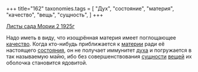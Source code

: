 +++
title="162"
taxonomies.tags = [
 "Дух",
 "состояние",
 "материя",
 "качество",
 "вещь",
 "сущность",
]
+++

[Листы сада Мории 2 1925г](/agni/1925)

Надо иметь в виду, что изощрённая материя имеет поглощающее [качество](/tags/качество). Когда кто-нибудь приближается к [материи](/tags/материя) ради её настоящего [состояния](/tags/состояние), он не получает иммунитет [духа](/tags/Дух) и погружается в так называемую майю, ибо без совершенствования [сущности](/tags/сущность) [вещей](/tags/вещь) их оболочка становится ядовитой.   

